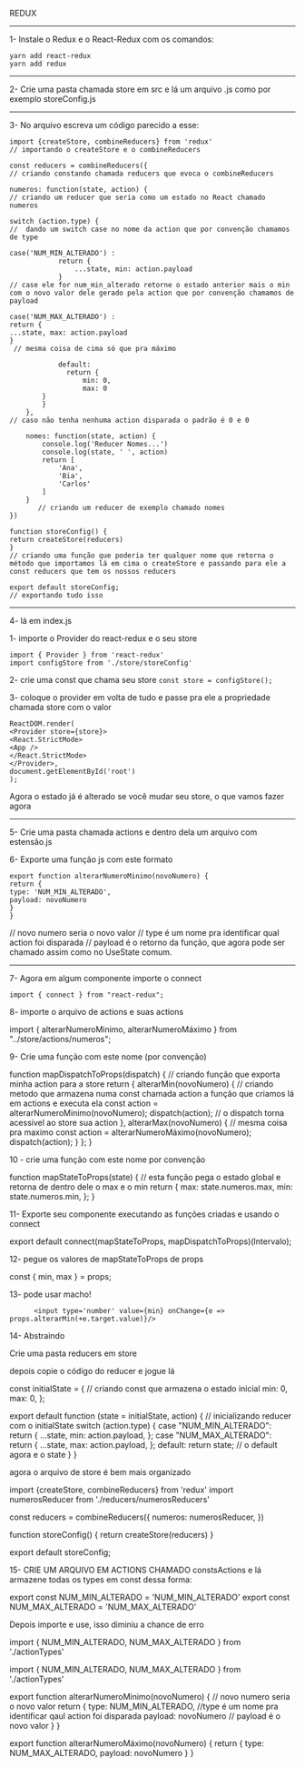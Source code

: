 REDUX

---

1- Instale o Redux e o React-Redux com os comandos:

    yarn add react-redux
    yarn add redux

---

2- Crie uma pasta chamada store em src e lá um arquivo .js como por exemplo storeConfig.js

---

3- No arquivo escreva um código parecido a esse:

```
import {createStore, combineReducers} from 'redux'
// importando o createStore e o combineReducers

const reducers = combineReducers({ 
// criando constando chamada reducers que evoca o combineReducers

numeros: function(state, action) {
// criando um reducer que seria como um estado no React chamado numeros

switch (action.type) {
//  dando um switch case no nome da action que por convenção chamamos de type

case('NUM_MIN_ALTERADO') : 
            return {
                ...state, min: action.payload
            }
// case ele for num_min_alterado retorne o estado anterior mais o min com o novo valor dele gerado pela action que por convenção chamamos de payload

case('NUM_MAX_ALTERADO') :
return {
...state, max: action.payload
}
 // mesma coisa de cima só que pra máximo

            default:
              return {
                  min: 0,
                  max: 0
        }
        }        
    },    
// caso não tenha nenhuma action disparada o padrão é 0 e 0

    nomes: function(state, action) {
        console.log('Reducer Nomes...')
        console.log(state, ' ', action)
        return [
            'Ana',
            'Bia',
            'Carlos'
        ]
    }
       // criando um reducer de exemplo chamado nomes
})

function storeConfig() {
return createStore(reducers)
}
// criando uma função que poderia ter qualquer nome que retorna o método que importamos lá em cima o createStore e passando para ele a const reducers que tem os nossos reducers

export default storeConfig; 
// exportando tudo isso
```

---

4- lá em index.js

1- importe o Provider do react-redux e o seu store

```
import { Provider } from 'react-redux'
import configStore from './store/storeConfig'
```

2- crie uma const que chama seu store
`const store = configStore();`

3- coloque o provider em volta de tudo e passe pra ele a propriedade chamada store com o valor
```
ReactDOM.render(
<Provider store={store}>
<React.StrictMode>
<App />
</React.StrictMode>
</Provider>,
document.getElementById('root')
);

```
Agora o estado já é alterado se você mudar seu store, o que vamos fazer agora

---

5- Crie uma pasta chamada actions e dentro dela um arquivo com estensão.js

6- Exporte uma função js com este formato

```
export function alterarNumeroMinimo(novoNumero) {
return {
type: 'NUM_MIN_ALTERADO', 
payload: novoNumero
}
}
```

// novo numero seria o novo valor
// type é um nome pra identificar qual action foi disparada
// payload é o retorno da função, que agora pode ser chamado assim como no UseState comum.

---

7- Agora em algum componente importe o connect

`import { connect } from "react-redux";`

8- importe o arquivo de actions e suas actions

import { alterarNumeroMinimo, alterarNumeroMáximo } from "../store/actions/numeros";

9- Crie uma função com este nome (por convenção)

function mapDispatchToProps(dispatch) { // criando função que exporta minha action para a store
return {
alterarMin(novoNumero) { // criando metodo que armazena numa const chamada action a função que criamos lá em actions e executa ela
const action = alterarNumeroMinimo(novoNumero);
dispatch(action); // o dispatch torna acessivel ao store sua action
},
alterarMax(novoNumero) { // mesma coisa pra maximo
const action = alterarNumeroMáximo(novoNumero);
dispatch(action);
}
};
}

10 - crie uma função com este nome por convenção

function mapStateToProps(state) { // esta função pega o estado global e retorna de dentro dele o max e o min
return {
max: state.numeros.max,
min: state.numeros.min,
};
}

11- Exporte seu componente executando as funções criadas e usando o connect

export default connect(mapStateToProps, mapDispatchToProps)(Intervalo);

12- pegue os valores de mapStateToProps de props

const { min, max } = props;

13- pode usar macho!

          <input type='number' value={min} onChange={e => props.alterarMin(+e.target.value)}/>

14- Abstraindo

Crie uma pasta reducers em store

depois copie o código do reducer e jogue lá

const initialState = { // criando const que armazena o estado inicial
min: 0,
max: 0,
};

export default function (state = initialState, action) { // inicializando reducer com o initialState
switch (action.type) {
case "NUM_MIN_ALTERADO":
return {
...state,
min: action.payload,
};
case "NUM_MAX_ALTERADO":
return {
...state,
max: action.payload,
};
default:
return state; // o default agora e o state
}
}

agora o arquivo de store é bem mais organizado

import {createStore, combineReducers} from 'redux'
import numerosReducer from './reducers/numerosReducers'

const reducers = combineReducers({
numeros: numerosReducer,
})

function storeConfig() {
return createStore(reducers)
}

export default storeConfig;

15- CRIE UM ARQUIVO EM ACTIONS CHAMADO constsActions e lá armazene todas os types em const dessa forma:

export const NUM_MIN_ALTERADO = 'NUM_MIN_ALTERADO'
export const NUM_MAX_ALTERADO = 'NUM_MAX_ALTERADO'

Depois importe e use, isso diminiu a chance de erro

import {
NUM_MIN_ALTERADO,
NUM_MAX_ALTERADO
} from './actionTypes'

import {
NUM_MIN_ALTERADO,
NUM_MAX_ALTERADO
} from './actionTypes'

export function alterarNumeroMinimo(novoNumero) { // novo numero seria o novo valor
return {
type: NUM_MIN_ALTERADO, //type é um nome pra identificar qaul action foi disparada
payload: novoNumero // payload é o novo valor
}
}

export function alterarNumeroMáximo(novoNumero) {
return {
type: NUM_MAX_ALTERADO,
payload: novoNumero
}
}
